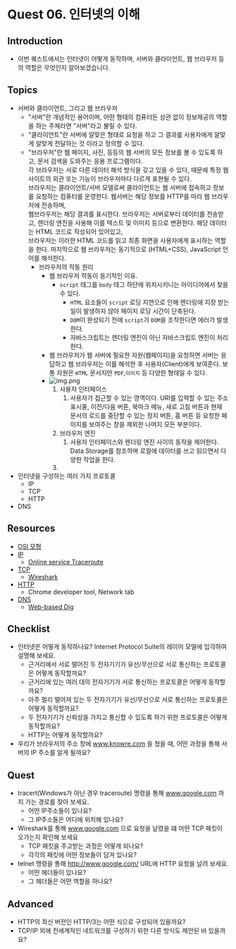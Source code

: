 # Quest 06. 인터넷의 이해

## Introduction
* 이번 퀘스트에서는 인터넷이 어떻게 동작하며, 서버와 클라이언트, 웹 브라우저 등의 역할은 무엇인지 알아보겠습니다.

## Topics
* 서버와 클라이언트, 그리고 웹 브라우저
  * "서버"란 개념적인 용어이며, 어떤 형태의 컴퓨터든 상관 없이 정보제공의 역할을 하는 주체라면 "서버"라고 불릴 수 있다.
  * "클라이언트"란 서버에 알맞은 형태로 요청을 하고 그 결과를 사용자에게 알맞게 알맞게 전달하는 것 이라고 정의할 수 있다.
  * "브라우저"란 웹 페이지, 사진, 등등의 웹 서버의 모든 정보를 볼 수 있도록 하고, 문서 검색을 도와주는 응용 프로그램이다.  
  각 브라우저는 서로 다른 데이터 해석 방식을 갖고 있을 수 있다, 때문에 특정 웹사이트의 외관 또는 기능이 브라우저마다 다르게 표현될 수 있다.  
  브라우저는 클라이언트/서버 모델로써 클라이언트는 웹 서버에 접속하고 정보를 요청하는 컴퓨터를 운영한다. 웹서버는 해당 정보를 HTTP를 따라 웹 브라우저에 전송하며,  
  웹브라우저는 해당 결과를 표시한다. 브라우저는 서버로부터 데이터를 전송받고, 렌더링 엔진을 사용해 이를 텍스트 및 이미지 등으로 변환한다. 해당 데이터는 HTML 코드로 작성되어 있어있고,  
  브라우저는 이러한 HTML 코드를 읽고 최종 화면을 사용자에게 표시하는 역할을 한다. 마지막으로 웹 브라우저는 동기적으로 (HTML+CSS), JavaScript 언어를 해석한다.
    * 브라우저의 작동 원리
      * 웹 브라우저 작동이 동기적인 이유.
        * `script` 태그를 `body` 태그 하단에 위치시키니는 아이디어에서 찾을 수 있다.
          * `HTML` 요소들이 `script` 로딩 지연으로 인해 렌더링에 지장 받는 일이 발생하지 않아 페이지 로딩 시간이 단축된다.
          * `DOM`이 완성되기 전에  `script`가 `DOM`을 조작한다면 에러가 발생한다.
          * 자바스크립트는 렌더링 엔진이 아닌 자바스크립트 엔진이 처리한다.
      * 웹 브라우저가 웹 서버에 필요한 자원(웹페이지)을 요청하면 서버는 응답하고 웹 브라우저는 이를 해석한 후 사용자(Client)에게 보여준다. 보통 자원은 `HTML` 문서지만 `PDF`,`이미지` 등 다양한 형태일 수 있다.
      * ![img.png](img.png)
        1. 사용자 인터페이스
           1. 사용자가 접근할 수 있는 영역이다. URI를 입력할 수 있는 주소 표시줄, 이전/다음 버튼, 북마크 메뉴, 새로 고침 버튼과 현재 문서의 로드를 중단할 수 있는 정지 버튼, 홈 버튼 등 요청한 페이지를 보여주는 창을 제외한 나머지 모든 부분이다.
        2. 브라우저 엔진
           1. 사용자 인터페이스와 렌더링 엔진 사이의 동작을 제어한다. Data Storage를 참조하며 로컬에 데이터를 쓰고 읽으면서 다양한 작업을 한다.
        3. 
* 인터넷을 구성하는 여러 가지 프로토콜
  * IP
  * TCP
  * HTTP
* DNS

## Resources
* [OSI 모형](https://ko.wikipedia.org/wiki/OSI_%EB%AA%A8%ED%98%95)
* [IP](https://ko.wikipedia.org/wiki/%EC%9D%B8%ED%84%B0%EB%84%B7_%ED%94%84%EB%A1%9C%ED%86%A0%EC%BD%9C)
  * [Online service Traceroute](http://ping.eu/traceroute/)
* [TCP](https://ko.wikipedia.org/wiki/%EC%A0%84%EC%86%A1_%EC%A0%9C%EC%96%B4_%ED%94%84%EB%A1%9C%ED%86%A0%EC%BD%9C)
  * [Wireshark](https://www.wireshark.org/download.html)
* [HTTP](https://ko.wikipedia.org/wiki/HTTP)
  * Chrome developer tool, Network tab
* [DNS](https://ko.wikipedia.org/wiki/%EB%8F%84%EB%A9%94%EC%9D%B8_%EB%84%A4%EC%9E%84_%EC%8B%9C%EC%8A%A4%ED%85%9C)
  * [Web-based Dig](http://networking.ringofsaturn.com/Tools/dig.php)

## Checklist
* 인터넷은 어떻게 동작하나요? Internet Protocol Suite의 레이어 모델에 입각하여 설명해 보세요.
  * 근거리에서 서로 떨어진 두 전자기기가 유선/무선으로 서로 통신하는 프로토콜은 어떻게 동작할까요?
  * 근거리에 있는 여러 대의 전자기기가 서로 통신하는 프로토콜은 어떻게 동작할까요?
  * 아주 멀리 떨어져 있는 두 전자기기가 유선/무선으로 서로 통신하는 프로토콜은 어떻게 동작할까요?
  * 두 전자기기가 신뢰성을 가지고 통신할 수 있도록 하기 위한 프로토콜은 어떻게 동작할까요?
  * HTTP는 어떻게 동작할까요?
* 우리가 브라우저의 주소 창에 www.knowre.com 을 쳤을 때, 어떤 과정을 통해 서버의 IP 주소를 알게 될까요?

## Quest
* tracert(Windows가 아닌 경우 traceroute) 명령을 통해 www.google.com 까지 가는 경로를 찾아 보세요.
  * 어떤 IP주소들이 있나요?
  * 그 IP주소들은 어디에 위치해 있나요?
* Wireshark를 통해 www.google.com 으로 요청을 날렸을 떄 어떤 TCP 패킷이 오가는지 확인해 보세요
  * TCP 패킷을 주고받는 과정은 어떻게 되나요?
  * 각각의 패킷에 어떤 정보들이 담겨 있나요?
* telnet 명령을 통해 http://www.google.com/ URL에 HTTP 요청을 날려 보세요.
  * 어떤 헤더들이 있나요?
  * 그 헤더들은 어떤 역할을 하나요?

## Advanced
* HTTP의 최신 버전인 HTTP/3는 어떤 식으로 구성되어 있을까요?
* TCP/IP 외에 전세계적인 네트워크를 구성하기 위한 다른 방식도 제안된 바 있을까요?

